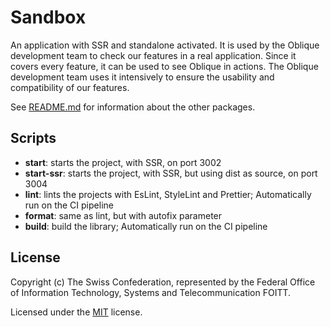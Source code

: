 # Sandbox

An application with SSR and standalone activated. It is used by the Oblique development team to check our features
in a real application. Since it covers every feature, it can be used to see Oblique in actions. The Oblique development
team uses it intensively to ensure the usability and compatibility of our features.

See [README.md](../../README.md) for information about the other packages.

## Scripts

- **start**: starts the project, with SSR, on port 3002
- **start-ssr**: starts the project, with SSR, but using dist as source, on port 3004
- **lint**: lints the projects with EsLint, StyleLint and Prettier; Automatically run on the CI pipeline
- **format**: same as lint, but with autofix parameter
- **build**: build the library; Automatically run on the CI pipeline

## License

Copyright (c) The Swiss Confederation, represented by the Federal Office of Information Technology, Systems and Telecommunication FOITT.

Licensed under the [MIT](../../LICENSE) license.
